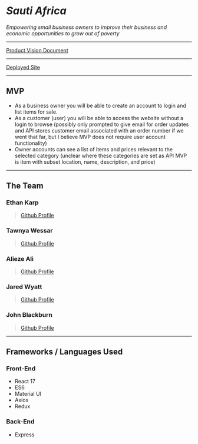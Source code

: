 # _Sauti Africa_
*Empowering small business owners to improve their business and economic opportunities to grow out of poverty*
___
[Product Vision Document](https://www.notion.so/Product-Vision-Document-64696c6f4ed44b729d24239ff8244ac8)
___
[Deployed Site](https://netlify.com)
___
## MVP
* As a business owner you will be able to create an account to login and list items for sale.
* As a customer (user) you will be able to access the website without a login to browse (possibly only prompted to give email for order updates and API stores customer email associated with an order number if we went that far, but I believe MVP does not require user account functionality)
* Owner accounts can see a list of items and prices relevant to the selected category (unclear where these categories are set as API MVP is item with subset location, name, description, and price)
___
## The Team
### Ethan Karp
> [Github Profile](https://github.com/Ksouffle)

### Tawnya Wessar
> [Github Profile](https://github.com/tdubs42)

### Alieze Ali
> [Github Profile](https://github.com/)

### Jared Wyatt
> [Github Profile](https://github.com/)

### John Blackburn
> [Github Profile](https://github.com/)
___
## Frameworks / Languages Used
### Front-End
* React 17
* ES6
* Material UI
* Axios
* Redux

### Back-End
* Express